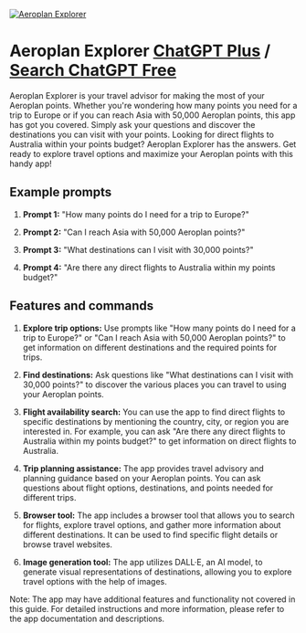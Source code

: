 
[![Aeroplan Explorer](https://files.oaiusercontent.com/file-cjoqzWFw0MQYmAeLnnFBojg3?se=2123-10-18T13%3A24%3A55Z&sp=r&sv=2021-08-06&sr=b&rscc=max-age%3D31536000%2C%20immutable&rscd=attachment%3B%20filename%3Dd0bc8015-52cc-48fd-ab0c-58d61db00e51.png&sig=h46N4yx92kVEyB49SV3K703NUBot1WvhGm%2BGbsBfUy8%3D)](https://chat.openai.com/g/g-pt9wfoBQw-aeroplan-explorer)

# Aeroplan Explorer [ChatGPT Plus](https://chat.openai.com/g/g-pt9wfoBQw-aeroplan-explorer) / [Search ChatGPT Free](https://gptcall.net/index.html#/?search=Aeroplan%20Explorer)

Aeroplan Explorer is your travel advisor for making the most of your Aeroplan points. Whether you're wondering how many points you need for a trip to Europe or if you can reach Asia with 50,000 Aeroplan points, this app has got you covered. Simply ask your questions and discover the destinations you can visit with your points. Looking for direct flights to Australia within your points budget? Aeroplan Explorer has the answers. Get ready to explore travel options and maximize your Aeroplan points with this handy app!

## Example prompts

1. **Prompt 1:** "How many points do I need for a trip to Europe?"

2. **Prompt 2:** "Can I reach Asia with 50,000 Aeroplan points?"

3. **Prompt 3:** "What destinations can I visit with 30,000 points?"

4. **Prompt 4:** "Are there any direct flights to Australia within my points budget?"

## Features and commands

1. **Explore trip options:** Use prompts like "How many points do I need for a trip to Europe?" or "Can I reach Asia with 50,000 Aeroplan points?" to get information on different destinations and the required points for trips.

2. **Find destinations:** Ask questions like "What destinations can I visit with 30,000 points?" to discover the various places you can travel to using your Aeroplan points.

3. **Flight availability search:** You can use the app to find direct flights to specific destinations by mentioning the country, city, or region you are interested in. For example, you can ask "Are there any direct flights to Australia within my points budget?" to get information on direct flights to Australia.

4. **Trip planning assistance:** The app provides travel advisory and planning guidance based on your Aeroplan points. You can ask questions about flight options, destinations, and points needed for different trips.

5. **Browser tool:** The app includes a browser tool that allows you to search for flights, explore travel options, and gather more information about different destinations. It can be used to find specific flight details or browse travel websites.

6. **Image generation tool:** The app utilizes DALL·E, an AI model, to generate visual representations of destinations, allowing you to explore travel options with the help of images.

Note: The app may have additional features and functionality not covered in this guide. For detailed instructions and more information, please refer to the app documentation and descriptions.


